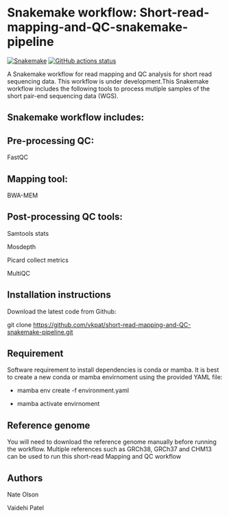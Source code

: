 # Snakemake workflow: Short-read-mapping-and-QC-snakemake-pipeline

[![Snakemake](https://img.shields.io/badge/snakemake-≥6.3.0-brightgreen.svg)](https://snakemake.github.io)
[![GitHub actions status](https://github.com/<owner>/<repo>/workflows/Tests/badge.svg?branch=main)](https://github.com/<owner>/<repo>/actions?query=branch%3Amain+workflow%3ATests)

A Snakemake workflow for read mapping and QC analysis for short read sequencing data. This workflow is under development.This Snakemake workflow includes the following tools to process mutiple samples of the short pair-end sequencing data (WGS).

## Snakemake workflow includes:

## Pre-processing QC:

FastQC

## Mapping tool:

BWA-MEM

## Post-processing QC tools:

Samtools stats

Mosdepth

Picard collect metrics

MultiQC

## Installation instructions

Download the latest code from Github:

git clone https://github.com/vkpat/short-read-mapping-and-QC-snakemake-pipeline.git

 ## Requirement

Software requirement to install dependencies is conda or mamba. It is best to create a new conda or mamba envirnoment using the provided YAML file:

- mamba env create -f environment.yaml

- mamba activate envirnoment

## Reference genome

You will need to download the reference genome manually before running the workflow. Multiple references such as GRCh38, GRCh37 and CHM13 can be used to run this short-read Mapping and QC workflow 

## Authors

Nate Olson

Vaidehi Patel

